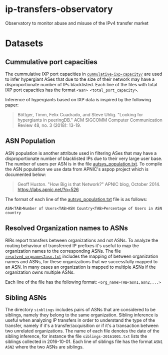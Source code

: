 # ip-transfers-observatory

Observatory to monitor abuse and misuse of the IPv4 transfer market

# Datasets

## Cummulative port capacities

The cummulative IXP port capacities in [`cummulative-ixp-capacity/`](https://github.com/vgiotsas/ip-transfers-observatory/tree/master/cummulative-ixp-capacity) are used to infer hypergiant ASes that due to the size of their network may have a disproportionate number of IPs blacklisted.
Each line of the files with total IXP port capacities has the format `<asn> <total_port_capacity>`.

Inference of hypergiants based on IXP data is inspired by the following paper:

> Böttger, Timm, Felix Cuadrado, and Steve Uhlig. "Looking for hypergiants in peeringDB." ACM SIGCOMM Computer Communication Review 48, no. 3 (2018): 13-19.

## ASN Population

ASN population is another attribute used in filtering ASes that may have a disproportionate number of blacklisted IPs due to their very large user base.
The number of users per ASN is in the file [autsys_population.txt](https://github.com/vgiotsas/ip-transfers-observatory/blob/master/autsys_population.txt). To compile the ASN population we use data from APNIC's aspop project which is documented below:

> Geoff Huston. "How Big is that Network?" APNIC blog, October 2014. https://labs.apnic.net/?p=526

The format of each line of the [autsys_population.txt](https://github.com/vgiotsas/ip-transfers-observatory/blob/master/autsys_population.txt) file is as follows:

```
ASN<TAB>Number of Users<TAB>ASN Country<TAB>Percentage of Users in ASN country
```

## Resolved Organization names to ASNs

RIRs report transfers between organizations and not ASNs. To analyze the routing behaviour of transferred IP prefixes it's useful to map the organization names to the corresponding ASNs. The file [`resolved_orgnames2asn.txt`](https://github.com/vgiotsas/ip-transfers-observatory/blob/master/resolved_orgnames2asn.txt) includes the mapping of between organization names and ASNs, for these organizations that we successfully mapped to an ASN. In many cases an organization is mapped to multiple ASNs if the organization owns multiple ASNs. 

Each line of the file has the following format: `<org_name>TAB<asn1,asn2,...>`

## Sibling ASNs

The directory `sinblings` includes pairs of ASNs that are considered to be siblings, namely they belong to the same organization.
Sibling inference is useful when analyzing IP transfers in order to understand the type of the transfer, namely if it's a transfer/acquisition or if it's a transaction between two unrelated organizations. The name of each file denotes the date of the sibling inference, for instance the file `siblings-20161001.txt` lists the siblings collected in 2016-10-01.  Each line of siblings file has the format `ASN1 ASN2` where the two ASNs are siblings. 
